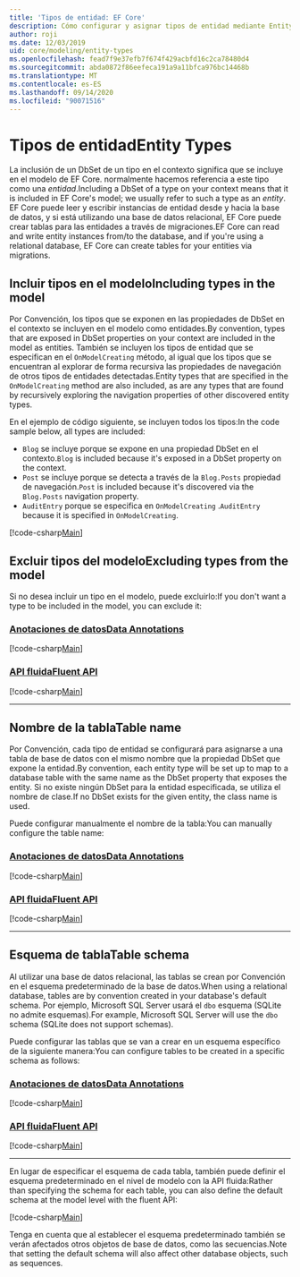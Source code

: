 ```yaml
---
title: 'Tipos de entidad: EF Core'
description: Cómo configurar y asignar tipos de entidad mediante Entity Framework Core
author: roji
ms.date: 12/03/2019
uid: core/modeling/entity-types
ms.openlocfilehash: fead7f9e37efb7f674f429acbfd16c2ca78480d4
ms.sourcegitcommit: abda0872f86eefeca191a9a11bfca976bc14468b
ms.translationtype: MT
ms.contentlocale: es-ES
ms.lasthandoff: 09/14/2020
ms.locfileid: "90071516"
---
```

# <a name="entity-types"></a><span data-ttu-id="66cd8-103">Tipos de entidad</span><span class="sxs-lookup"><span data-stu-id="66cd8-103">Entity Types</span></span>

<span data-ttu-id="66cd8-104">La inclusión de un DbSet de un tipo en el contexto significa que se incluye en el modelo de EF Core. normalmente hacemos referencia a este tipo como una *entidad*.</span><span class="sxs-lookup"><span data-stu-id="66cd8-104">Including a DbSet of a type on your context means that it is included in EF Core's model; we usually refer to such a type as an *entity*.</span></span> <span data-ttu-id="66cd8-105">EF Core puede leer y escribir instancias de entidad desde y hacia la base de datos, y si está utilizando una base de datos relacional, EF Core puede crear tablas para las entidades a través de migraciones.</span><span class="sxs-lookup"><span data-stu-id="66cd8-105">EF Core can read and write entity instances from/to the database, and if you're using a relational database, EF Core can create tables for your entities via migrations.</span></span>

## <a name="including-types-in-the-model"></a><span data-ttu-id="66cd8-106">Incluir tipos en el modelo</span><span class="sxs-lookup"><span data-stu-id="66cd8-106">Including types in the model</span></span>

<span data-ttu-id="66cd8-107">Por Convención, los tipos que se exponen en las propiedades de DbSet en el contexto se incluyen en el modelo como entidades.</span><span class="sxs-lookup"><span data-stu-id="66cd8-107">By convention, types that are exposed in DbSet properties on your context are included in the model as entities.</span></span> <span data-ttu-id="66cd8-108">También se incluyen los tipos de entidad que se especifican en el `OnModelCreating` método, al igual que los tipos que se encuentran al explorar de forma recursiva las propiedades de navegación de otros tipos de entidades detectadas.</span><span class="sxs-lookup"><span data-stu-id="66cd8-108">Entity types that are specified in the `OnModelCreating` method are also included, as are any types that are found by recursively exploring the navigation properties of other discovered entity types.</span></span>

<span data-ttu-id="66cd8-109">En el ejemplo de código siguiente, se incluyen todos los tipos:</span><span class="sxs-lookup"><span data-stu-id="66cd8-109">In the code sample below, all types are included:</span></span>

* <span data-ttu-id="66cd8-110">`Blog` se incluye porque se expone en una propiedad DbSet en el contexto.</span><span class="sxs-lookup"><span data-stu-id="66cd8-110">`Blog` is included because it's exposed in a DbSet property on the context.</span></span>
* <span data-ttu-id="66cd8-111">`Post` se incluye porque se detecta a través de la `Blog.Posts` propiedad de navegación.</span><span class="sxs-lookup"><span data-stu-id="66cd8-111">`Post` is included because it's discovered via the `Blog.Posts` navigation property.</span></span>
* <span data-ttu-id="66cd8-112">`AuditEntry` porque se especifica en `OnModelCreating` .</span><span class="sxs-lookup"><span data-stu-id="66cd8-112">`AuditEntry` because it is specified in `OnModelCreating`.</span></span>

[!code-csharp[Main](../../../samples/core/Modeling/Conventions/EntityTypes.cs?name=EntityTypes&highlight=3,7,16)]

## <a name="excluding-types-from-the-model"></a><span data-ttu-id="66cd8-113">Excluir tipos del modelo</span><span class="sxs-lookup"><span data-stu-id="66cd8-113">Excluding types from the model</span></span>

<span data-ttu-id="66cd8-114">Si no desea incluir un tipo en el modelo, puede excluirlo:</span><span class="sxs-lookup"><span data-stu-id="66cd8-114">If you don't want a type to be included in the model, you can exclude it:</span></span>

### <a name="data-annotations"></a>[<span data-ttu-id="66cd8-115">Anotaciones de datos</span><span class="sxs-lookup"><span data-stu-id="66cd8-115">Data Annotations</span></span>](#tab/data-annotations)

[!code-csharp[Main](../../../samples/core/Modeling/DataAnnotations/IgnoreType.cs?name=IgnoreType&highlight=1)]

### <a name="fluent-api"></a>[<span data-ttu-id="66cd8-116">API fluida</span><span class="sxs-lookup"><span data-stu-id="66cd8-116">Fluent API</span></span>](#tab/fluent-api)

[!code-csharp[Main](../../../samples/core/Modeling/FluentAPI/IgnoreType.cs?name=IgnoreType&highlight=3)]

***

## <a name="table-name"></a><span data-ttu-id="66cd8-117">Nombre de la tabla</span><span class="sxs-lookup"><span data-stu-id="66cd8-117">Table name</span></span>

<span data-ttu-id="66cd8-118">Por Convención, cada tipo de entidad se configurará para asignarse a una tabla de base de datos con el mismo nombre que la propiedad DbSet que expone la entidad.</span><span class="sxs-lookup"><span data-stu-id="66cd8-118">By convention, each entity type will be set up to map to a database table with the same name as the DbSet property that exposes the entity.</span></span> <span data-ttu-id="66cd8-119">Si no existe ningún DbSet para la entidad especificada, se utiliza el nombre de clase.</span><span class="sxs-lookup"><span data-stu-id="66cd8-119">If no DbSet exists for the given entity, the class name is used.</span></span>

<span data-ttu-id="66cd8-120">Puede configurar manualmente el nombre de la tabla:</span><span class="sxs-lookup"><span data-stu-id="66cd8-120">You can manually configure the table name:</span></span>

### <a name="data-annotations"></a>[<span data-ttu-id="66cd8-121">Anotaciones de datos</span><span class="sxs-lookup"><span data-stu-id="66cd8-121">Data Annotations</span></span>](#tab/data-annotations)

[!code-csharp[Main](../../../samples/core/Modeling/DataAnnotations/TableName.cs?Name=TableName&highlight=1)]

### <a name="fluent-api"></a>[<span data-ttu-id="66cd8-122">API fluida</span><span class="sxs-lookup"><span data-stu-id="66cd8-122">Fluent API</span></span>](#tab/fluent-api)

[!code-csharp[Main](../../../samples/core/Modeling/FluentAPI/TableName.cs?Name=TableName&highlight=3-4)]

***

## <a name="table-schema"></a><span data-ttu-id="66cd8-123">Esquema de tabla</span><span class="sxs-lookup"><span data-stu-id="66cd8-123">Table schema</span></span>

<span data-ttu-id="66cd8-124">Al utilizar una base de datos relacional, las tablas se crean por Convención en el esquema predeterminado de la base de datos.</span><span class="sxs-lookup"><span data-stu-id="66cd8-124">When using a relational database, tables are by convention created in your database's default schema.</span></span> <span data-ttu-id="66cd8-125">Por ejemplo, Microsoft SQL Server usará el `dbo` esquema (SQLite no admite esquemas).</span><span class="sxs-lookup"><span data-stu-id="66cd8-125">For example, Microsoft SQL Server will use the `dbo` schema (SQLite does not support schemas).</span></span>

<span data-ttu-id="66cd8-126">Puede configurar las tablas que se van a crear en un esquema específico de la siguiente manera:</span><span class="sxs-lookup"><span data-stu-id="66cd8-126">You can configure tables to be created in a specific schema as follows:</span></span>

### <a name="data-annotations"></a>[<span data-ttu-id="66cd8-127">Anotaciones de datos</span><span class="sxs-lookup"><span data-stu-id="66cd8-127">Data Annotations</span></span>](#tab/data-annotations)

[!code-csharp[Main](../../../samples/core/Modeling/DataAnnotations/TableNameAndSchema.cs?name=TableNameAndSchema&highlight=1)]

### <a name="fluent-api"></a>[<span data-ttu-id="66cd8-128">API fluida</span><span class="sxs-lookup"><span data-stu-id="66cd8-128">Fluent API</span></span>](#tab/fluent-api)

[!code-csharp[Main](../../../samples/core/Modeling/FluentAPI/TableNameAndSchema.cs?name=TableNameAndSchema&highlight=3-4)]

***

<span data-ttu-id="66cd8-129">En lugar de especificar el esquema de cada tabla, también puede definir el esquema predeterminado en el nivel de modelo con la API fluida:</span><span class="sxs-lookup"><span data-stu-id="66cd8-129">Rather than specifying the schema for each table, you can also define the default schema at the model level with the fluent API:</span></span>

[!code-csharp[Main](../../../samples/core/Modeling/FluentAPI/DefaultSchema.cs?name=DefaultSchema&highlight=3)]

<span data-ttu-id="66cd8-130">Tenga en cuenta que al establecer el esquema predeterminado también se verán afectados otros objetos de base de datos, como las secuencias.</span><span class="sxs-lookup"><span data-stu-id="66cd8-130">Note that setting the default schema will also affect other database objects, such as sequences.</span></span>
